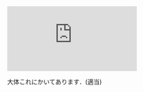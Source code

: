![NCの使い方翼(PC) .pdf](https://github.com/TeamBirdmanTrial/wiki/files/8453130/NC.PC.pdf)

大体これにかいてあります．(適当)


